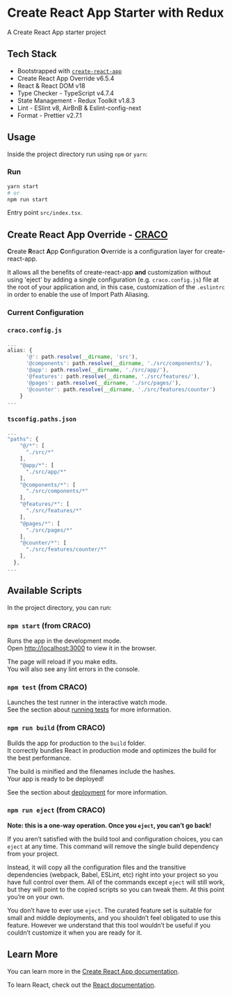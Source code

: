 # Create React App Starter with Redux

A Create React App starter project

## Tech Stack

- Bootstrapped with [`create-react-app`](https://github.com/facebook/create-react-app)
- Create React App Override v6.5.4
- React & React DOM v18
- Type Checker - TypeScript v4.7.4
- State Management - Redux Toolkit v1.8.3
- Lint - ESlint v8, AirBnB & Eslint-config-next
- Format - Prettier v2.7.1

## Usage

Inside the project directory run using `npm` or `yarn`:
### Run

```bash
yarn start
# or
npm run start
```

Entry point `src/index.tsx`.

## Create React App Override - [CRACO](https://github.com/dilanx/craco)
**C**reate **R**eact **A**pp **C**onfiguration **O**verride is a configuration layer for create-react-app.

It allows all the benefits of create-react-app **and** customization without using 'eject' by adding a single configuration (e.g. `craco.config.js`) file at the root of your application and, in this case, customization of the `.eslintrc` in order to enable the use of Import Path Aliasing.

### Current Configuration

### `craco.config.js`

```javascript
...
alias: {
      '@': path.resolve(__dirname, 'src'),
      '@components': path.resolve(__dirname, './src/components/'),
      '@app': path.resolve(__dirname, './src/app/'),
      '@features': path.resolve(__dirname, './src/features/'),
      '@pages': path.resolve(__dirname, './src/pages/'),
      '@counter': path.resolve(__dirname, './src/features/counter')
    }
...
```

### `tsconfig.paths.json`

```javascript
...
"paths": {
    "@/*": [
      "./src/*"
    ],
    "@app/*": [
      "./src/app/*"
    ],
    "@components/*": [
      "./src/components/*"
    ],
    "@features/*": [
      "./src/features/*"
    ],
    "@pages/*": [
      "./src/pages/*"
    ],
    "@counter/*": [
      "./src/features/counter/*"
    ],
  },
...
```
## Available Scripts

In the project directory, you can run:

### `npm start` (from CRACO)

Runs the app in the development mode.\
Open [http://localhost:3000](http://localhost:3000) to view it in the browser.

The page will reload if you make edits.\
You will also see any lint errors in the console.

### `npm test` (from CRACO)

Launches the test runner in the interactive watch mode.\
See the section about [running tests](https://facebook.github.io/create-react-app/docs/running-tests) for more information.

### `npm run build` (from CRACO)

Builds the app for production to the `build` folder.\
It correctly bundles React in production mode and optimizes the build for the best performance.

The build is minified and the filenames include the hashes.\
Your app is ready to be deployed!

See the section about [deployment](https://facebook.github.io/create-react-app/docs/deployment) for more information.

### `npm run eject` (from CRACO)

**Note: this is a one-way operation. Once you `eject`, you can’t go back!**

If you aren’t satisfied with the build tool and configuration choices, you can `eject` at any time. This command will remove the single build dependency from your project.

Instead, it will copy all the configuration files and the transitive dependencies (webpack, Babel, ESLint, etc) right into your project so you have full control over them. All of the commands except `eject` will still work, but they will point to the copied scripts so you can tweak them. At this point you’re on your own.

You don’t have to ever use `eject`. The curated feature set is suitable for small and middle deployments, and you shouldn’t feel obligated to use this feature. However we understand that this tool wouldn’t be useful if you couldn’t customize it when you are ready for it.

## Learn More

You can learn more in the [Create React App documentation](https://facebook.github.io/create-react-app/docs/getting-started).

To learn React, check out the [React documentation](https://reactjs.org/).
